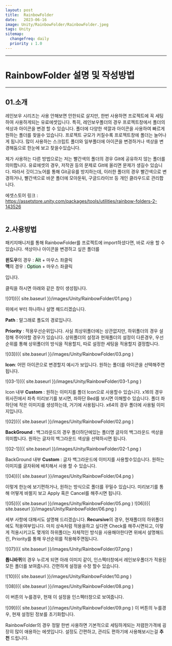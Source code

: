 ```yaml
---
layout: post
title:  RainbowFolder
date:   2023-06-16
image: Unity/RainbowFolder/RainbowFolder.jpeg
tags: Unity
sitemap:
  changefreq: daily
  priority : 1.0
---
```




---
# RainbowFolder 설명 및 작성방법
---

## 01.소개

레인보우 시리즈는 사용 안해보면 안한되로 살지만, 한번 사용하면 프로젝트에 꼭 세팅하여 사용하게되는 유료에셋입니다.
특히, 레인보우폴더의 경우 프로젝트창에서 폴더의 색상과 아이콘을 변경 할 수 있습니다.
폴더에 다양한 색깔과 아이콘을 사용하여 빠르게 원하는 폴더를 찾을수 있습니다.
프로젝트 규모가 커질수록 프로젝트창에 폴더는 늘어나게 됩니다. 많이 사용하는 스크립트 폴더와 일부폴더에 아이콘을 변경하거나
색상을 변경해둠으로 한눈에 보고 찾을수있습니다.

제가 사용하는 다른 방법으로는 저는 빨간색의 폴더의 경우 Git에 공유하지 않는 폴더를 의미합니다.
유료에셋의 경우, 저작권 등의 문제로 Git에 올리면 문제가 생길수 있습니다. 따라서 깃이그노어를 통해 Git공유를 방지하는데,
이러한 폴더의 경우 빨간색으로 변경하거나, 빨간색으로 바꾼 폴더에 모아둔뒤, 구글드라이브 등 개인 클라우드로 관리합니다.

에셋스토어 링크 : <https://assetstore.unity.com/packages/tools/utilities/rainbow-folders-2-143526>
<br><br>
## 2.사용방법

패키지매니저를 통해 RainbowFolder를 프로젝트에 import하셨다면, 바로 사용 할 수 있습니다.
색상이나 아이콘을 변경하고 싶은 폴더를 

**윈도우**의 경우 : <mark style='background-color: #dcffe4'>Alt</mark> + 마우스 좌클릭<br>
**맥**의 경우 : <mark style='background-color: #dcffe4'>Option</mark> + 마우스 좌클릭

입니다.

클릭을 하시면 아래와 같은 창이 생성됩니다.

![01]({{ site.baseurl }}/images/Unity/RainbowFolder/01.png )
<br>

위에서 부터 하나하나 설명 해드리겠습니다.

**Path** : 말그래로 폴도의 경로입니다.

**Priority** : 적용우선순위입니다. 사실 최상위폴더에는 상관없지만, 하위폴더의 경우 설정해 주어야할 경우가 있습니다. 상위폴더의 설정과 현재폴더의 설정이 다른경우, 우선순위를 통해 상위폴더의 방식을 적용할지, 따로 설정한 세팅을 적용할지 결정합니다.

![03]({{ site.baseurl }}/images/Unity/RainbowFolder/03.png )

**Icon**: 어떤 아이콘으로 변경할지 예시가 보입니다. 원하는 폴더를 아이콘을 선택해주면됩니다. 

![03-1]({{ site.baseurl }}/images/Unity/RainbowFolder/03-1.png )

Icon 내부 **Custom** :  원하는 이미지를 폴더 Icon으로 사용할수 있습니다. x16의 경우 위사진에서 좌측 미리보기를 보시면, 좌하단 Bed를 보시면 이해할수 있습니다. 폴더 좌하단에 작은 이미지를 생성하는데, 거기에 사용됩니다. x64의 경우 폴더에 사용될 이미지입니다.

![02]({{ site.baseurl }}/images/Unity/RainbowFolder/02.png )

**BackGround** : 백그라운드의 경우 폴더하단에있는 폴더명 글자의 백그라운드 색상을 의미합니다. 원하는 글자의 백그라운드 색상을 선택하시면 됩니다.

![02-1]({{ site.baseurl }}/images/Unity/RainbowFolder/02-1.png )

BackGround 내부 **Custom** : 글자 백그라운드에 이미지를 사용할수있습니다. 원하는 이미지를 글자뒤에 배치해서 사용 할 수 있습니다.

![04]({{ site.baseurl }}/images/Unity/RainbowFolder/04.png )

이렇게 한눈에 보기편하거나, 원하는 방식으로 폴더를 꾸밀수 있습니다. 미리보기를 통해 어떻게 바뀔지 보고 Apply 혹은 Cancel를 해주시면 됩니다.

![05]({{ site.baseurl }}/images/Unity/RainbowFolder/05.png )
![06]({{ site.baseurl }}/images/Unity/RainbowFolder/06.png )

세부 사항에 대해서도 설명해 드리겠습니다.
**Recursive**의 경우, 현재폴더의 하위폴더에도 적용여부입니다. 마치 상속처럼 적용을하고 싶다면 Check를 해주시면되고, 이렇게 적용시키고도 몇개의 하위폴더는 자체적인 방식을 사용해야한다면 위에서 설명해드린, Priority를 통해 우선순위를 적용해주면됩니다.

![07]({{ site.baseurl }}/images/Unity/RainbowFolder/07.png )

**톱니바퀴**의 경우 누르게 되면 아래 이미지 같이, 인스펙터창에서 레인보우폴더가 적용된 모든 폴더를 보여줍니다. 간편하게 설정을 수정 할수 있습니다.

![10]({{ site.baseurl }}/images/Unity/RainbowFolder/10.png )

![08]({{ site.baseurl }}/images/Unity/RainbowFolder/08.png )

이 버튼의 누를경우, 현재 이 설정을 인스펙터창으로 보여줍니다.

![09]({{ site.baseurl }}/images/Unity/RainbowFolder/09.png )
이 버튼의 누를경우, 현재 설정된 정보를 초기화합니다. 

RainbowFolder의 경우 정말 한번 사용하면 기본적으로 세팅하게되는 저렴한가격에 굉장히 많이 애용하는 에셋입니다.
설정도 간편하고, 관리도 편하기에 사용해보시는걸 **추천** 드립니다.


